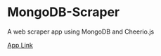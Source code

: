 # MongoDB-Scraper
A web scraper app using MongoDB and Cheerio.js

[App Link](https://floating-temple-66909.herokuapp.com/)
